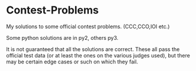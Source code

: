 # Contest-Problems
My solutions to some official contest problems. (CCC,CCO,IOI etc.)

Some python solutions are in py2, others py3.

It is not guaranteed that all the solutions are correct. These all pass the official test data (or at least the ones on the various judges used), but there may be certain edge cases or such on which they fail.
